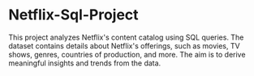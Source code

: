 # Netflix-Sql-Project
This project analyzes Netflix's content catalog using SQL queries. The dataset contains details about Netflix's offerings, such as movies, TV shows, genres, countries of production, and more. The aim is to derive meaningful insights and trends from the data.  

